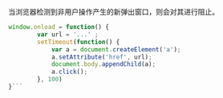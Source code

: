 当浏览器检测到非用户操作产生的新弹出窗口，则会对其进行阻止。
```javascript
window.onload = function() {  
		var url = '...' ;
		setTimeout(function() {
			var a = document.createElement('a');
			a.setAttribute('href', url);
			document.body.appendChild(a);
			a.click();
		}, 100)
}```
